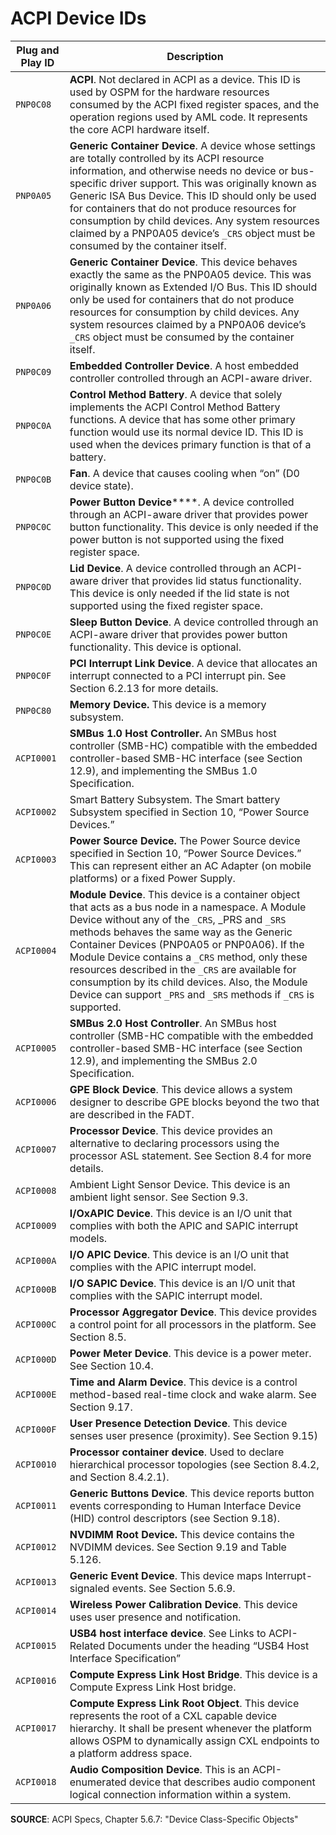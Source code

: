 # ACPI Device IDs

Plug and Play ID | Description
-----------------|------------
`PNP0C08` | **ACPI**. Not declared in ACPI as a device. This ID is used by OSPM for the hardware resources consumed by the ACPI fixed register spaces, and the operation regions used by AML code. It represents the core ACPI hardware itself.
`PNP0A05` | **Generic Container Device**. A device whose settings are totally controlled by its ACPI resource information, and otherwise needs no device or bus-specific driver support. This was originally known as Generic ISA Bus Device. This ID should only be used for containers that do not produce resources for consumption by child devices. Any system resources claimed by a PNP0A05 device’s `_CRS` object must be consumed by the container itself.
`PNP0A06`| **Generic Container Device**. This device behaves exactly the same as the PNP0A05 device. This was originally known as Extended I/O Bus. This ID should only be used for containers that do not produce resources for consumption by child devices. Any system resources claimed by a PNP0A06 device’s `_CRS` object must be consumed by the container itself.
`PNP0C09`| **Embedded Controller Device**. A host embedded controller controlled through an ACPI-aware driver.
`PNP0C0A` | **Control Method Battery**. A device that solely implements the ACPI Control Method Battery functions. A device that has some other primary function would use its normal device ID. This ID is used when the devices primary function is that of a battery.
`PNP0C0B` | **Fan**. A device that causes cooling when “on” (D0 device state).
`PNP0C0C` | **Power Button Device******. A device controlled through an ACPI-aware driver that provides power button functionality. This device is only needed if the power button is not supported using the fixed register space.
`PNP0C0D`| **Lid Device**. A device controlled through an ACPI-aware driver that provides lid status functionality. This device is only needed if the lid state is not supported using the fixed register space.
`PNP0C0E`| **Sleep Button Device**. A device controlled through an ACPI-aware driver that provides power button functionality. This device is optional.
`PNP0C0F`| **PCI Interrupt Link Device**. A device that allocates an interrupt connected to a PCI interrupt pin. See Section 6.2.13 for more details.
`PNP0C80`| **Memory Device.** This device is a memory subsystem.
`ACPI0001`| **SMBus 1.0 Host Controller.** An SMBus host controller (SMB-HC) compatible with the embedded controller-based SMB-HC interface (see Section 12.9), and implementing the SMBus 1.0 Specification.
`ACPI0002`|Smart Battery Subsystem. The Smart battery Subsystem specified in Section 10, “Power Source Devices.”
`ACPI0003`|**Power Source Device.** The Power Source device specified in Section 10, “Power Source Devices.” This can represent either an AC Adapter (on mobile platforms) or a fixed Power Supply.
`ACPI0004`| **Module Device**. This device is a container object that acts as a bus node in a namespace. A Module Device without any of the `_CRS`, _PRS and `_SRS` methods behaves the same way as the Generic Container Devices (PNP0A05 or PNP0A06). If the Module Device contains a `_CRS` method, only these resources described in the `_CRS` are available for consumption by its child devices. Also, the Module Device can support `_PRS` and `_SRS` methods if `_CRS` is supported.
`ACPI0005`| **SMBus 2.0 Host Controller**. An SMBus host controller (SMB-HC compatible with the embedded controller-based SMB-HC interface (see Section 12.9), and implementing the SMBus 2.0 Specification.
`ACPI0006`|**GPE Block Device**. This device allows a system designer to describe GPE blocks beyond the two that are described in the FADT.
`ACPI0007`|**Processor Device**. This device provides an alternative to declaring processors using the processor ASL statement. See Section 8.4 for more details.
`ACPI0008`|Ambient Light Sensor Device. This device is an ambient light sensor. See Section 9.3.
`ACPI0009`| **I/OxAPIC Device**. This device is an I/O unit that complies with both the APIC and SAPIC interrupt models.
`ACPI000A`|**I/O APIC Device**. This device is an I/O unit that complies with the APIC interrupt model.
`ACPI000B`|**I/O SAPIC Device**. This device is an I/O unit that complies with the SAPIC interrupt model.
`ACPI000C`|**Processor Aggregator Device**. This device provides a control point for all processors in the platform. See Section 8.5.
`ACPI000D`|**Power Meter Device**. This device is a power meter. See Section 10.4.
`ACPI000E`|**Time and Alarm Device**. This device is a control method-based real-time clock and wake alarm. See Section 9.17.
`ACPI000F`|**User Presence Detection Device**. This device senses user presence (proximity). See Section 9.15)
`ACPI0010`|**Processor container device**. Used to declare hierarchical processor topologies (see Section 8.4.2, and Section 8.4.2.1).
`ACPI0011`|**Generic Buttons Device**. This device reports button events corresponding to Human Interface Device (HID) control descriptors (see Section 9.18).
`ACPI0012`|**NVDIMM Root Device.** This device contains the NVDIMM devices. See Section 9.19 and Table 5.126.
`ACPI0013`|**Generic Event Device**. This device maps Interrupt-signaled events. See Section 5.6.9.
`ACPI0014`|**Wireless Power Calibration Device**. This device uses user presence and notification.
`ACPI0015`| **USB4 host interface device**. See Links to ACPI-Related Documents under the heading “USB4 Host Interface Specification”
`ACPI0016`| **Compute Express Link Host Bridge**. This device is a Compute Express Link Host bridge.
`ACPI0017`| **Compute Express Link Root Object**. This device represents the root of a CXL capable device hierarchy. It shall be present whenever the platform allows OSPM to dynamically assign CXL endpoints to a platform address space.
`ACPI0018` | **Audio Composition Device**. This is an ACPI-enumerated device that describes audio component logical connection information within a system.

**SOURCE**: ACPI Specs, Chapter 5.6.7: "Device Class-Specific Objects"
